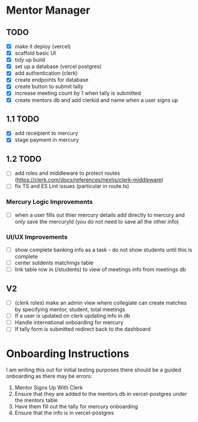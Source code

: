 # Mentor Manager

## TODO

- [x] make it deploy (vercel)
- [x] scaffold basic UI
- [x] tidy up build
- [x] set up a database (vercel postgres)
- [x] add authentication (clerk)
- [x] create endpoints for database
- [x] create button to submit tally
- [x] increase meeting count by 1 when tally is submitted
- [x] create mentors db and add clerkid and name when a user signs up

## 1.1 TODO

- [x] add receipient to mercury
- [x] stage payment in mercury

## 1.2 TODO

- [ ] add roles and middleware to protect routes (https://clerk.com/docs/references/nextjs/clerk-middleware)
- [ ] fix TS and ES Lint issues (particular in route.ts)

### Mercury Logic Improvements

- [ ] when a user fills out thier mercury details add directly to mercury and only save the mercuryId (you do not need to save all the other info)

### UI/UX Improvements

- [ ] show complete banking info as a task - do not show students until this is complete
- [ ] center sutdents matchings table
- [ ] link table row in (/students) to view of meetings info from meetings db

## V2

- [ ] (clerk roles) make an admin view where collegiate can create matches by specifying mentor, student, total meetings
- [ ] If a user is updated on clerk updating info in db
- [ ] Handle international onboarding for mercury
- [ ] If tally form is submitted redirect back to the dashboard

# Onboarding Instructions

I am writing this out for initial testing purposes there should be a guided onboarding as there may be errors:

1. Mentor Signs Up With Clerk
2. Ensure that they are added to the mentors db in vercel-postgres under the mentors table
3. Have them fill out the tally for mercury onboarding
4. Ensure that the info is in vercel-postgres
